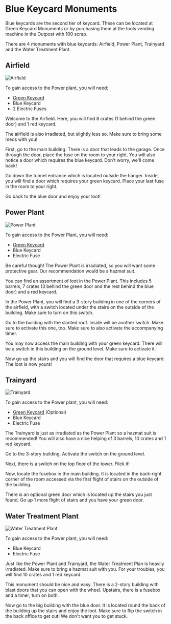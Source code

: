 # Blue Keycard Monuments

Blue keycards are the second tier of keycard. These can be located at Green Keycard Monuments or by purchasing them at the tools vending machine in the Outpost with 100 scrap.

There are 4 monuments with blue keycards: Airfield, Power Plant, Trainyard and the Water Treatment Plant.

## Airfield

![Airfield](https://articles.rustyoperations.net/forums/monument-puzzle-tutorial/blue-monument-airfield.jpg)

To gain access to the Power plant, you will need:
- [Green Keycard](https://www.rustyoperations.net/forums/view?override=forums/monument-puzzle-tutorial/green-monument)
- Blue Keycard
- 2 Electric Fuses

Welcome to the Airfield. Here, you will find 8 crates (1 behind the green door) and 1 red keycard.

The airfield is also irradiated, but slightly less so. Make sure to bring some meds with you!

First, go to the main building. There is a door that leads to the garage. Once through the door, place the fuse on the room to your right. You will also notice a door which requires the blue keycard. Don't worry, we'll come back!

Go down the tunnel entrance which is located outside the hanger. Inside, you will find a door which requires your green keycard. Place your last fuse in the room to your right.

Go back to the blue door and enjoy your loot!

## Power Plant

![Power Plant](https://articles.rustyoperations.net/forums/monument-puzzle-tutorial/blue-monument-power-plant.jpg)

To gain access to the Power Plant, you will need:
- [Green Keycard](https://www.rustyoperations.net/forums/view?override=forums/monument-puzzle-tutorial/blue-monument)
- Blue Keycard
- Electric Fuse

Be careful though! The Power Plant is irradiated, so you will want some protective gear. Our recommendation would be a hazmat suit.

You can find an assortment of loot in the Power Plant. This includes 5 barrels, 7 crates (3 behind the green door and the rest behind the blue door) and a red keycard.

In the Power Plant, you will find a 3-story building in one of the corners of the airfield, with a switch located under the stairs on the outside of the building. Make sure to turn on this switch.

Go to the building with the slanted roof. Inside will be another switch. Make sure to activate this one, too. Make sure to also activate the accompanying timer.

You may now access the main building with your green keycard. There will be a switch in this building on the ground level. Make sure to activate it. 

Now go up the stairs and you will find the door that requires a blue keycard. The loot is now yours!

## Trainyard

![Trainyard](https://articles.rustyoperations.net/forums/monument-puzzle-tutorial/blue-monument-trainyard.jpg)

To gain access to the Power plant, you will need:
- [Green Keycard](https://www.rustyoperations.net/forums/view?override=forums/monument-puzzle-tutorial/green-monument) (Optional)
- Blue Keycard
- Electric Fuse

The Trainyard is just as irradiated as the Power Plant so a hazmat suit is recommended! You will also have a nice helping of 3 barrels, 10 crates and 1 red keycard.

Go to the 3-story building. Activate the switch on the ground level.

Next, there is a switch on the top floor of the tower. Flick it!

Now, locate the fusebox in the main building. It is located in the back-right corner of the room accessed via the first flight of stairs on the outside of the building. 

There is an optional green door which is located up the stairs you just found. Go up 1 more flight of stairs and you have your green door.

## Water Treatment Plant

![Water Treatment Plant](https://articles.rustyoperations.net/forums/monument-puzzle-tutorial/blue-monument-water-treatment-plant.jpg)

To gain access to the Power plant, you will need:
- Blue Keycard
- Electric Fuse

Just like the Power Plant and Trainyard, the Water Treatment Plan is heavily irradiated. Make sure to bring a hazmat suit with you. For your troubles, you will find 10 crates and 1 red keycard. 

This monument should be nice and easy. There is a 2-story building with blast doors that you can open with the wheel. Upstairs, there is a fusebox and a timer; turn on both.

Now go to the big building with the blue door. It is located round the back of the building up the stairs and enjoy the loot. Make sure to flip the switch in the back office to get out! We don't want you to get stuck.
